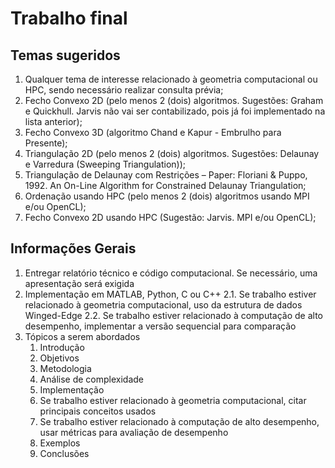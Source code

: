 # Trabalho final

## Temas sugeridos

1. Qualquer tema de interesse relacionado à geometria computacional ou HPC, sendo necessário realizar consulta prévia;
2. Fecho Convexo 2D (pelo menos 2 (dois) algoritmos. Sugestões: Graham e Quickhull. Jarvis não vai ser contabilizado, pois já foi implementado na lista anterior);
3. Fecho Convexo 3D (algoritmo Chand e Kapur - Embrulho para Presente);
4. Triangulação 2D (pelo menos 2 (dois) algoritmos. Sugestões: Delaunay e Varredura (Sweeping Triangulation));
5. Triangulação de Delaunay com Restrições – Paper: Floriani & Puppo, 1992. An On-Line Algorithm for Constrained Delaunay Triangulation;
6. Ordenação usando HPC (pelo menos 2 (dois) algoritmos usando MPI e/ou OpenCL);
7. Fecho Convexo 2D usando HPC (Sugestão: Jarvis. MPI e/ou OpenCL);


## Informações Gerais

1. Entregar relatório técnico e código computacional. Se necessário, uma apresentação será exigida
2. Implementação em MATLAB, Python, C ou C++
  2.1. Se trabalho estiver relacionado à geometria computacional, uso da estrutura de dados Winged-Edge
  2.2. Se trabalho estiver relacionado à computação de alto desempenho, implementar a versão sequencial para comparação
3. Tópicos a serem abordados
    1. Introdução
    2. Objetivos
    3. Metodologia
    4. Análise de complexidade
    5. Implementação
    6. Se trabalho estiver relacionado à geometria computacional, citar principais conceitos usados
    7. Se trabalho estiver relacionado à computação de alto desempenho, usar métricas para avaliação de desempenho
    8. Exemplos
    9. Conclusões
